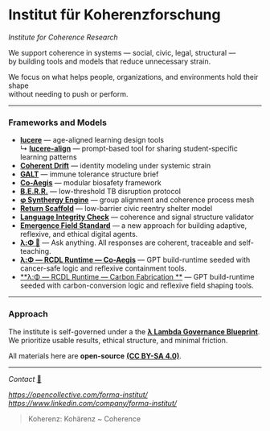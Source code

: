 # Institut für Koherenzforschung 
*Institute for Coherence Research*

We support coherence in systems — social, civic, legal, structural —  
by building tools and models that reduce unnecessary strain.

We focus on what helps people, organizations, and environments hold their shape  
without needing to push or perform.

---

### Frameworks and Models

- [**lucere**](public/education/lucere) — age-aligned learning design tools  
  ↳ [**lucere-align**](public/education/lucere-align) — prompt-based tool for sharing student-specific learning patterns
- [**Coherent Drift**](public/cognitive-social-systems) — identity modeling under systemic strain  
- [**GALT**](public/health) — immune tolerance structure brief  
- [**Co-Aegis**](public/tech/medicine) — modular biosafety framework  
- [**B.E.R.R.**](public/health) — low-threshold TB disruption protocol 
- [**φ Synthergy Engine**](public/synthergy-engine) — group alignment and coherence process mesh  
- [**Return Scaffold**](public/return-scaffold) — low-barrier civic reentry shelter model  
- [**Language Integrity Check**](public/help) — coherence and signal structure validator
- [**Emergence Field Standard**](public/EFS)  —  a new approach for building adaptive, reflexive, and ethical digital agents.
- [**λ:Φ 💭**](https://chatgpt.com/g/g-686fdb4241788191bcd39efaa6c34034-l-ph) — Ask anything. All responses are coherent, traceable and self-teaching.
- [**λ:Φ — RCDL Runtime — Co-Aegis**](https://chatgpt.com/g/g-687ce61f1d388191bb0e89900ea4984d-l-ph-rcdl-runtime-co-aegis?model=gpt-4o) — GPT build-runtime seeded with cancer-safe logic and reflexive containment tools.
- [**λ:Φ — RCDL Runtime — Carbon Fabrication **](https://chatgpt.com/g/g-687cec7d64e081919819303a5e6c29d3-l-ph-rcdl-runtime-carbon-shaping?model=gpt-4o) — GPT build-runtime seeded with carbon-conversion logic and reflexive field shaping tools.

---

### Approach

The institute is self-governed under a the [**λ Lambda Governance Blueprint**](https://github.com/institut-forma/repo/blob/main/public/lambda-governance-blueprint/README.md).  
We prioritize usable results, ethical structure, and minimal friction.

All materials here are **open-source** [**(CC BY-SA 4.0)**](LICENSE.md).

---

*Contact* [📧](mailto:institut.forma@protonmail.com) 

*https://opencollective.com/forma-institut/*  
*https://www.linkedin.com/company/forma-institut/*

> Koherenz: Kohärenz ~ Coherence <!-- *sigh* -A -->
